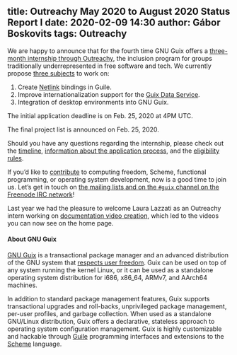 title: Outreachy May 2020 to August 2020 Status Report I
date: 2020-02-09 14:30
author: Gábor Boskovits
tags: Outreachy
---
We are happy to announce that for the fourth time GNU Guix offers a
[three-month internship through Outreachy](https://www.outreachy.org),
the inclusion program for groups traditionally underrepresented in free software
and tech. We currently propose [three subjects](https://www.outreachy.org/apply/project-selection/#gnu-guix) to work on:

1. Create [Netlink](https://linux.die.net/man/7/netlink) bindings in Guile.
2. Improve internationalization support for the [Guix Data Service](http://data.guix.gnu.org).
3. Integration of desktop environments into GNU Guix.

The initial application deadline is on Feb. 25, 2020 at 4PM UTC.

The final project list is announced on Feb. 25, 2020.

Should you have any questions regarding the internship, please check out the
[timeline](https://www.outreachy.org/apply/project-selection),
[information about the application
process](https://www.outreachy.org/apply), and the [eligibility
rules](https://www.outreachy.org/apply/eligibility).

If you’d like to [contribute](https://guix.gnu.org/manual/en/html_node/Contributing.html)
to computing freedom, Scheme, functional programming, or operating system
development, now is a good time to join us. Let’s get in touch on
[the mailing lists and on the `#guix` channel on the Freenode IRC
network](https://guix.gnu.org/contact/)!

Last year we had the pleasure to welcome Laura Lazzati as an Outreachy intern working on [documentation video creation](https://guix.gnu.org/blog/2019/documentation-video-creation/), which led to the videos you can now see on the home page.

#### About GNU Guix

[GNU Guix](https://guix.gnu.org) is a transactional package
manager and an advanced distribution of the GNU system that [respects
user
freedom](https://www.gnu.org/distros/free-system-distribution-guidelines.html).
Guix can be used on top of any system running the kernel Linux, or it
can be used as a standalone operating system distribution for i686,
x86_64, ARMv7, and AArch64 machines.

In addition to standard package management features, Guix supports
transactional upgrades and roll-backs, unprivileged package management,
per-user profiles, and garbage collection.  When used as a standalone
GNU/Linux distribution, Guix offers a declarative, stateless approach to
operating system configuration management.  Guix is highly customizable
and hackable through [Guile](https://www.gnu.org/software/guile)
programming interfaces and extensions to the
[Scheme](http://schemers.org) language.
